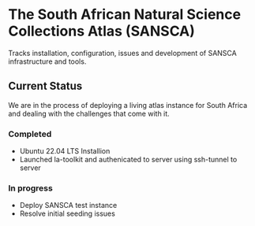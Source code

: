 # The South African Natural Science Collections Atlas (SANSCA)
Tracks installation, configuration, issues and development of SANSCA infrastructure and tools.

## Current Status
We are in the process of deploying a living atlas instance for South Africa and dealing with the challenges that come with it.

### Completed 
* Ubuntu 22.04 LTS Installion
* Launched la-toolkit and authenicated to server using ssh-tunnel to server

### In progress
* Deploy SANSCA test instance
* Resolve initial seeding issues
